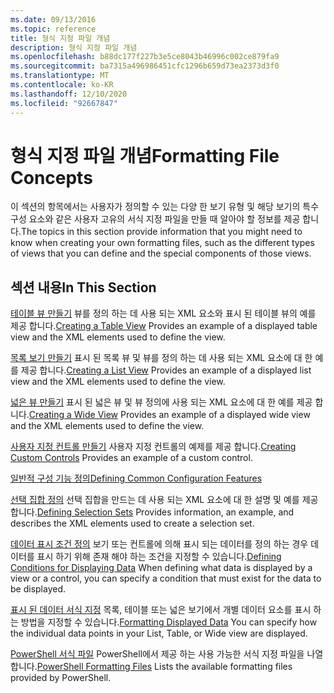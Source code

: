 ```yaml
---
ms.date: 09/13/2016
ms.topic: reference
title: 형식 지정 파일 개념
description: 형식 지정 파일 개념
ms.openlocfilehash: b88dc177f227b3e5ce8043b46996c002ce879fa9
ms.sourcegitcommit: ba7315a496986451cfc1296b659d73ea2373d3f0
ms.translationtype: MT
ms.contentlocale: ko-KR
ms.lasthandoff: 12/10/2020
ms.locfileid: "92667847"
---
```

# <a name="formatting-file-concepts"></a><span data-ttu-id="95ca0-103">형식 지정 파일 개념</span><span class="sxs-lookup"><span data-stu-id="95ca0-103">Formatting File Concepts</span></span>

<span data-ttu-id="95ca0-104">이 섹션의 항목에서는 사용자가 정의할 수 있는 다양 한 보기 유형 및 해당 보기의 특수 구성 요소와 같은 사용자 고유의 서식 지정 파일을 만들 때 알아야 할 정보를 제공 합니다.</span><span class="sxs-lookup"><span data-stu-id="95ca0-104">The topics in this section provide information that you might need to know when creating your own formatting files, such as the different types of views that you can define and the special components of those views.</span></span>

## <a name="in-this-section"></a><span data-ttu-id="95ca0-105">섹션 내용</span><span class="sxs-lookup"><span data-stu-id="95ca0-105">In This Section</span></span>

<span data-ttu-id="95ca0-106">[테이블 뷰 만들기](./creating-a-table-view.md) 뷰를 정의 하는 데 사용 되는 XML 요소와 표시 된 테이블 뷰의 예를 제공 합니다.</span><span class="sxs-lookup"><span data-stu-id="95ca0-106">[Creating a Table View](./creating-a-table-view.md) Provides an example of a displayed table view and the XML elements used to define the view.</span></span>

<span data-ttu-id="95ca0-107">[목록 보기 만들기](./creating-a-list-view.md) 표시 된 목록 뷰 및 뷰를 정의 하는 데 사용 되는 XML 요소에 대 한 예를 제공 합니다.</span><span class="sxs-lookup"><span data-stu-id="95ca0-107">[Creating a List View](./creating-a-list-view.md) Provides an example of a displayed list view and the XML elements used to define the view.</span></span>

<span data-ttu-id="95ca0-108">[넓은 뷰 만들기](./creating-a-wide-view.md) 표시 된 넓은 뷰 및 뷰 정의에 사용 되는 XML 요소에 대 한 예를 제공 합니다.</span><span class="sxs-lookup"><span data-stu-id="95ca0-108">[Creating a Wide View](./creating-a-wide-view.md) Provides an example of a displayed wide view and the XML elements used to define the view.</span></span>

<span data-ttu-id="95ca0-109">[사용자 지정 컨트롤 만들기](./creating-custom-controls.md) 사용자 지정 컨트롤의 예제를 제공 합니다.</span><span class="sxs-lookup"><span data-stu-id="95ca0-109">[Creating Custom Controls](./creating-custom-controls.md) Provides an example of a custom control.</span></span>

[<span data-ttu-id="95ca0-110">일반적 구성 기능 정의</span><span class="sxs-lookup"><span data-stu-id="95ca0-110">Defining Common Configuration Features</span></span>](./defining-common-configuration-features.md)

<span data-ttu-id="95ca0-111">[선택 집합 정의](./defining-selection-sets.md) 선택 집합을 만드는 데 사용 되는 XML 요소에 대 한 설명 및 예를 제공 합니다.</span><span class="sxs-lookup"><span data-stu-id="95ca0-111">[Defining Selection Sets](./defining-selection-sets.md) Provides information, an example, and describes the XML elements used to create a selection set.</span></span>

<span data-ttu-id="95ca0-112">[데이터 표시 조건 정의](./defining-conditions-for-displaying-data.md) 보기 또는 컨트롤에 의해 표시 되는 데이터를 정의 하는 경우 데이터를 표시 하기 위해 존재 해야 하는 조건을 지정할 수 있습니다.</span><span class="sxs-lookup"><span data-stu-id="95ca0-112">[Defining Conditions for Displaying Data](./defining-conditions-for-displaying-data.md) When defining what data is displayed by a view or a control, you can specify a condition that must exist for the data to be displayed.</span></span>

<span data-ttu-id="95ca0-113">[표시 된 데이터 서식 지정](./formatting-displayed-data.md) 목록, 테이블 또는 넓은 보기에서 개별 데이터 요소를 표시 하는 방법을 지정할 수 있습니다.</span><span class="sxs-lookup"><span data-stu-id="95ca0-113">[Formatting Displayed Data](./formatting-displayed-data.md) You can specify how the individual data points in your List, Table, or Wide view are displayed.</span></span>

<span data-ttu-id="95ca0-114">[PowerShell 서식 파일](./powershell-formatting-files.md) PowerShell에서 제공 하는 사용 가능한 서식 지정 파일을 나열 합니다.</span><span class="sxs-lookup"><span data-stu-id="95ca0-114">[PowerShell Formatting Files](./powershell-formatting-files.md) Lists the available formatting files provided by PowerShell.</span></span>
